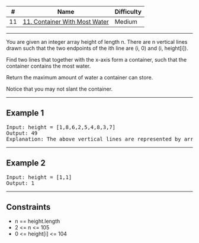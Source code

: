| #   | Name                                                                                                  | Difficulty |
| --- | ----------------------------------------------------------------------------------------------------- | ---------- |
| 11  | [11. Container With Most Water](https://leetcode.com/problems/container-with-most-water/description/) | Medium     |

---
You are given an integer array height of length n. There are n vertical lines drawn such that the two endpoints of the ith line are (i, 0) and (i, height[i]).

Find two lines that together with the x-axis form a container, such that the container contains the most water.

Return the maximum amount of water a container can store.

Notice that you may not slant the container.

---

## Example 1
<pre>
Input: height = [1,8,6,2,5,4,8,3,7]
Output: 49
Explanation: The above vertical lines are represented by array [1,8,6,2,5,4,8,3,7]. In this case, the max area of water (blue section) the container can contain is 49.
</pre>
---

## Example 2
<pre>
Input: height = [1,1]
Output: 1
</pre>
---

## Constraints
- n == height.length
- 2 <= n <= 105
- 0 <= height[i] <= 104